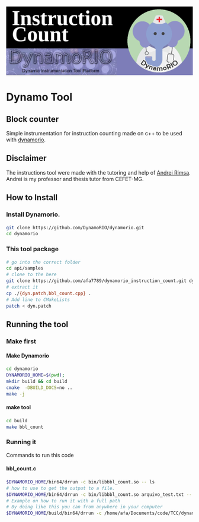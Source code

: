 ![!Theme Image](resources/tool_header.png)
# Dynamo Tool
## Block counter
Simple instrumentation for instruction counting made on c++ to be used with [dynamorio](https://dynamorio.org/).

## Disclaimer

The instructions tool were made with the tutoring and help of [Andrei Rimsa](http://rimsa.com.br/page/). Andrei is my professor and thesis tutor from CEFET-MG.

## How to Install

### Install Dynamorio.

```bash
git clone https://github.com/DynamoRIO/dynamorio.git
cd dynamorio
```

### This tool package

```bash
# go into the correct folder
cd api/samples
# clone to the here
git clone https://github.com/afa7789/dynamorio_instruction_count.git dynamo_tool
# extract it
cp ./{dyn.patch,bbl_count.cpp} .
# Add line to CMakeLists
patch < dyn.patch
```
## Running the tool

### Make first

#### Make Dynamorio

```bash
cd dynamorio
DYNAMORIO_HOME=$(pwd);
mkdir build && cd build
cmake  -DBUILD_DOCS=no ..
make -j
```

#### make tool

```bash
cd build
make bbl_count
```
### Running it
Commands to run this code
#### bbl_count.c

```bash
$DYNAMORIO_HOME/bin64/drrun -c bin/libbbl_count.so -- ls 
# how to use to get the output to a file.
$DYNAMORIO_HOME/bin64/drrun -c bin/libbbl_count.so arquivo_test.txt -- ls 
# Example on how to run it with a full path
# By doing like this you can from anywhere in your computer
$DYNAMORIO_HOME/build/bin64/drrun -c /home/afa/Documents/code/TCC/dynamorio/dynamorio/build/api/samples/../bin/libbbl_count.so -- ls 
```
